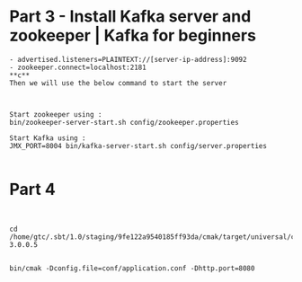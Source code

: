 

# Part 3 - Install Kafka server and zookeeper | Kafka for beginners
```
- advertised.listeners=PLAINTEXT://[server-ip-address]:9092
- zookeeper.connect=localhost:2181 
**c**
Then we will use the below command to start the server



Start zookeeper using : 
bin/zookeeper-server-start.sh config/zookeeper.properties

Start Kafka using : 
JMX_PORT=8004 bin/kafka-server-start.sh config/server.properties 


```
# Part 4
```


cd /home/gtc/.sbt/1.0/staging/9fe122a9540185ff93da/cmak/target/universal/cmak-3.0.0.5


bin/cmak -Dconfig.file=conf/application.conf -Dhttp.port=8080

```

